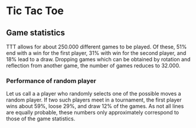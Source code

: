 # Tic Tac Toe

## Game statistics

TTT allows for about 250.000 different games to be played. Of these,
51% end with a win for the first player, 31% with win for the second player,
and 18% lead to a draw. Dropping games which can be obtained by
rotation and reflection from another game, the number of games reduces to
32.000.

### Performance of random player
Let us call a a player who randomly selects one of the possible moves a
random player. If two such players meet in a tournament, the first player
wins about 59%, loose 29%, and draw 12% of the games. As not all lines
are equally probable, these numbers only approximately correspond to those
of the game statistics.

